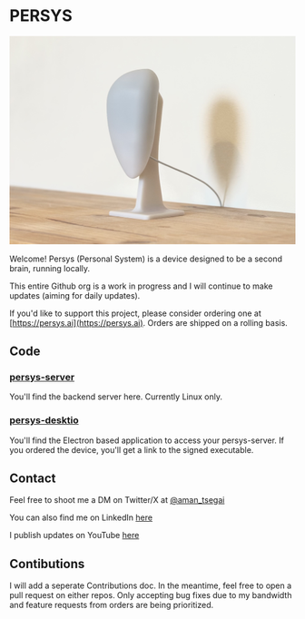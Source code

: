 # PERSYS
![Persys Device](hero.png)

Welcome! Persys (Personal System) is a device designed to be a second brain, running locally.

This entire Github org is a work in progress and I will continue to make updates (aiming for daily updates).

If you'd like to support this project, please consider ordering one at [https://persys.ai](https://persys.ai).
Orders are shipped on a rolling basis.

## Code
### [persys-server](https://github.com/persys-ai/persys-server)
You'll find the backend server here. Currently Linux only.

### [persys-desktio](https://github.com/persys-ai/persys-desktop)
You'll find the Electron based application to access your persys-server.
If you ordered the device, you'll get a link to the signed executable.

## Contact
Feel free to shoot me a DM on Twitter/X at [@aman_tsegai](https://x.com/amantsegai)

You can also find me on LinkedIn [here](https://linkedin.com/in/amants)

I publish updates on YouTube [here](https://www.youtube.com/@aman-labs)

## Contibutions
I will add a seperate Contributions doc.
In the meantime, feel free to open a pull request on either repos.
Only accepting bug fixes due to my bandwidth and feature requests from orders are being prioritized.
